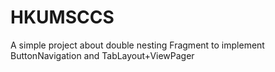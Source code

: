 # HKUMSCCS
A simple project about double nesting Fragment to implement ButtonNavigation and TabLayout+ViewPager
